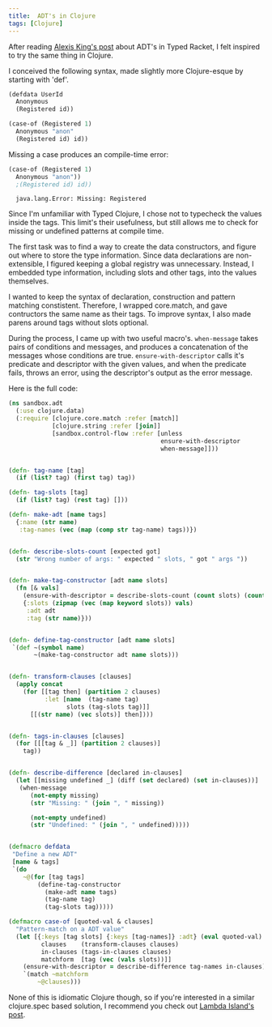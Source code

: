 ```yaml
---
title:  ADT's in Clojure
tags: [Clojure]
---
```


After reading [Alexis King's post](https://lexi-lambda.github.io/blog/2015/12/21/adts-in-typed-racket-with-macros/) about ADT's in Typed Racket, I felt inspired to try the same thing in Clojure.

<!-- more -->
I conceived the following syntax, made slightly more Clojure-esque by starting with 'def'.

```clojure
(defdata UserId
  Anonymous
  (Registered id))

(case-of (Registered 1)
  Anonymous "anon"
  (Registered id) id))
```

Missing a case produces an compile-time error:

```clojure
(case-of (Registered 1)
  Anonymous "anon"))
  ;(Registered id) id))
```


      java.lang.Error: Missing: Registered


Since I'm unfamiliar with Typed Clojure, I chose not to typecheck the values inside the tags. This limit's their usefulness, but still allows me to check for missing or undefined patterns at compile time.

The first task was to find a way to create the data constructors, and figure out where to store the type information.
Since data declarations are non-extensible, I figured keeping a global registry was unnecessary. Instead, I embedded type information, including slots and other tags, into the values themselves.

I wanted to keep the syntax of declaration, construction and pattern matching constistent. Therefore, I wrapped core.match, and gave contructors the same name as their tags.
To improve syntax, I also made parens around tags without slots optional.

During the process, I came up with two useful macro's.
`when-message` takes pairs of conditions and messages, and produces a concatenation of the messages whose conditions are true. `ensure-with-descriptor` calls it's predicate and descriptor with the given values, and when the predicate fails, throws an error, using the descriptor's output as the error message.

Here is the full code:

```clojure
(ns sandbox.adt
  (:use clojure.data)
  (:require [clojure.core.match :refer [match]]
            [clojure.string :refer [join]]
            [sandbox.control-flow :refer [unless
                                          ensure-with-descriptor
                                          when-message]]))


(defn- tag-name [tag]
  (if (list? tag) (first tag) tag))

(defn- tag-slots [tag]
  (if (list? tag) (rest tag) []))

(defn- make-adt [name tags]
  {:name (str name)
   :tag-names (vec (map (comp str tag-name) tags))})


(defn- describe-slots-count [expected got]
  (str "Wrong number of args: " expected " slots, " got " args "))


(defn- make-tag-constructor [adt name slots]
  (fn [& vals]
    (ensure-with-descriptor = describe-slots-count (count slots) (count vals))
    {:slots (zipmap (vec (map keyword slots)) vals)
     :adt adt
     :tag (str name)}))


(defn- define-tag-constructor [adt name slots]
 `(def ~(symbol name)
       ~(make-tag-constructor adt name slots)))


(defn- transform-clauses [clauses]
  (apply concat
    (for [[tag then] (partition 2 clauses)
          :let [name  (tag-name tag)  
                slots (tag-slots tag)]]
      [[(str name) (vec slots)] then])))


(defn- tags-in-clauses [clauses]
  (for [[[tag & _]] (partition 2 clauses)]
    tag))


(defn- describe-difference [declared in-clauses]
  (let [[missing undefined _] (diff (set declared) (set in-clauses))]
   (when-message
      (not-empty missing)
      (str "Missing: " (join ", " missing))

      (not-empty undefined)
      (str "Undefined: " (join ", " undefined)))))


(defmacro defdata
 "Define a new ADT"
 [name & tags]
 `(do
    ~@(for [tag tags]
        (define-tag-constructor
          (make-adt name tags)
          (tag-name tag)
          (tag-slots tag)))))

(defmacro case-of [quoted-val & clauses]
  "Pattern-match on a ADT value"
  (let [{:keys [tag slots] {:keys [tag-names]} :adt} (eval quoted-val)
         clauses    (transform-clauses clauses)
         in-clauses (tags-in-clauses clauses)
         matchform  [tag (vec (vals slots))]]  
    (ensure-with-descriptor = describe-difference tag-names in-clauses)
    `(match ~matchform
        ~@clauses)))
```


None of this is idiomatic Clojure though, so if you're interested in a similar clojure.spec based solution, I recommend you check out [Lambda Island's post](https://lambdaisland.com/blog/25-09-2016-union-types).

